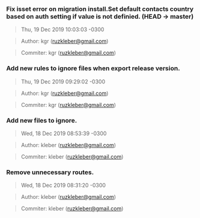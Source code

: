 ### Fix isset error on migration install.Set default contacts country based on auth setting if value is not definied. (HEAD -> master)
>Thu, 19 Dec 2019 10:03:03 -0300

>Author: kgr (ruzkleber@gmail.com)

>Commiter: kgr (ruzkleber@gmail.com)




### Add new rules to ignore files when export release version.
>Thu, 19 Dec 2019 09:29:02 -0300

>Author: kgr (ruzkleber@gmail.com)

>Commiter: kgr (ruzkleber@gmail.com)




### Add new files to ignore.
>Wed, 18 Dec 2019 08:53:39 -0300

>Author: kleber (ruzkleber@gmail.com)

>Commiter: kleber (ruzkleber@gmail.com)




### Remove unnecessary routes.
>Wed, 18 Dec 2019 08:31:20 -0300

>Author: kleber (ruzkleber@gmail.com)

>Commiter: kleber (ruzkleber@gmail.com)




